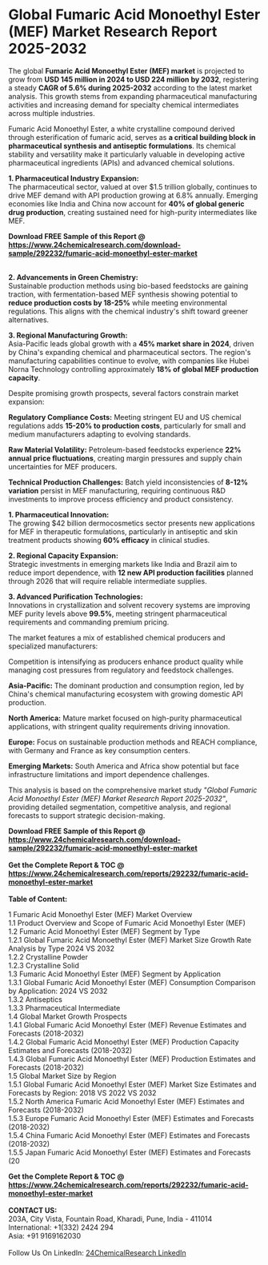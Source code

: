 <h1>Global Fumaric Acid Monoethyl Ester (MEF) Market Research Report 2025-2032</h1><p>The global <strong>Fumaric Acid Monoethyl Ester (MEF) market</strong> is projected to grow from <strong>USD 145 million in 2024 to USD 224 million by 2032</strong>, registering a steady <strong>CAGR of 5.6% during 2025-2032</strong> according to the latest market analysis. This growth stems from expanding pharmaceutical manufacturing activities and increasing demand for specialty chemical intermediates across multiple industries.</p><p>Fumaric Acid Monoethyl Ester, a white crystalline compound derived through esterification of fumaric acid, serves as <strong>a critical building block in pharmaceutical synthesis and antiseptic formulations</strong>. Its chemical stability and versatility make it particularly valuable in developing active pharmaceutical ingredients (APIs) and advanced chemical solutions.</p><p><strong>1. Pharmaceutical Industry Expansion:</strong><br>
The pharmaceutical sector, valued at over $1.5 trillion globally, continues to drive MEF demand with API production growing at 6.8% annually. Emerging economies like India and China now account for <strong>40% of global generic drug production</strong>, creating sustained need for high-purity intermediates like MEF.</p><div><b>Download FREE Sample of this Report @ 
            <a href="https://www.24chemicalresearch.com/download-sample/292232/fumaric-acid-monoethyl-ester-market">
            https://www.24chemicalresearch.com/download-sample/292232/fumaric-acid-monoethyl-ester-market</a></b></div><br><p><strong>2. Advancements in Green Chemistry:</strong><br>
Sustainable production methods using bio-based feedstocks are gaining traction, with fermentation-based MEF synthesis showing potential to <strong>reduce production costs by 18-25%</strong> while meeting environmental regulations. This aligns with the chemical industry's shift toward greener alternatives.</p><p><strong>3. Regional Manufacturing Growth:</strong><br>
Asia-Pacific leads global growth with a <strong>45% market share in 2024</strong>, driven by China's expanding chemical and pharmaceutical sectors. The region's manufacturing capabilities continue to evolve, with companies like Hubei Norna Technology controlling approximately <strong>18% of global MEF production capacity</strong>.</p><p>Despite promising growth prospects, several factors constrain market expansion:</p><p><strong>Regulatory Compliance Costs:</strong> Meeting stringent EU and US chemical regulations adds <strong>15-20% to production costs</strong>, particularly for small and medium manufacturers adapting to evolving standards.</p><p><strong>Raw Material Volatility:</strong> Petroleum-based feedstocks experience <strong>22% annual price fluctuations</strong>, creating margin pressures and supply chain uncertainties for MEF producers.</p><p><strong>Technical Production Challenges:</strong> Batch yield inconsistencies of <strong>8-12% variation</strong> persist in MEF manufacturing, requiring continuous R&amp;D investments to improve process efficiency and product consistency.</p><p><strong>1. Pharmaceutical Innovation:</strong><br>
The growing $42 billion dermocosmetics sector presents new applications for MEF in therapeutic formulations, particularly in antiseptic and skin treatment products showing <strong>60% efficacy</strong> in clinical studies.</p><p><strong>2. Regional Capacity Expansion:</strong><br>
Strategic investments in emerging markets like India and Brazil aim to reduce import dependence, with <strong>12 new API production facilities</strong> planned through 2026 that will require reliable intermediate supplies.</p><p><strong>3. Advanced Purification Technologies:</strong><br>
Innovations in crystallization and solvent recovery systems are improving MEF purity levels above <strong>99.5%</strong>, meeting stringent pharmaceutical requirements and commanding premium pricing.</p><p>The market features a mix of established chemical producers and specialized manufacturers:</p><p>Competition is intensifying as producers enhance product quality while managing cost pressures from regulatory and feedstock challenges.</p><p><strong>Asia-Pacific:</strong> The dominant production and consumption region, led by China's chemical manufacturing ecosystem with growing domestic API production.</p><p><strong>North America:</strong> Mature market focused on high-purity pharmaceutical applications, with stringent quality requirements driving innovation.</p><p><strong>Europe:</strong> Focus on sustainable production methods and REACH compliance, with Germany and France as key consumption centers.</p><p><strong>Emerging Markets:</strong> South America and Africa show potential but face infrastructure limitations and import dependence challenges.</p><p>This analysis is based on the comprehensive market study <em>"Global Fumaric Acid Monoethyl Ester (MEF) Market Research Report 2025-2032"</em>, providing detailed segmentation, competitive analysis, and regional forecasts to support strategic decision-making.</p><div><b>Download FREE Sample of this Report @ 
            <a href="https://www.24chemicalresearch.com/download-sample/292232/fumaric-acid-monoethyl-ester-market">
            https://www.24chemicalresearch.com/download-sample/292232/fumaric-acid-monoethyl-ester-market</a></b></div><br><div><b>Get the Complete Report & TOC @ 
            <a href="https://www.24chemicalresearch.com/reports/292232/fumaric-acid-monoethyl-ester-market">
            https://www.24chemicalresearch.com/reports/292232/fumaric-acid-monoethyl-ester-market</a></b></div><br>
            <b>Table of Content:</b><p>1 Fumaric Acid Monoethyl Ester (MEF) Market Overview<br />
    1.1 Product Overview and Scope of Fumaric Acid Monoethyl Ester (MEF)<br />
    1.2 Fumaric Acid Monoethyl Ester (MEF) Segment by Type<br />
        1.2.1 Global Fumaric Acid Monoethyl Ester (MEF) Market Size Growth Rate Analysis by Type 2024 VS 2032<br />
        1.2.2 Crystalline Powder<br />
        1.2.3 Crystalline Solid<br />
    1.3 Fumaric Acid Monoethyl Ester (MEF) Segment by Application<br />
        1.3.1 Global Fumaric Acid Monoethyl Ester (MEF) Consumption Comparison by Application: 2024 VS 2032<br />
        1.3.2 Antiseptics<br />
        1.3.3 Pharmaceutical Intermediate<br />
    1.4 Global Market Growth Prospects<br />
        1.4.1 Global Fumaric Acid Monoethyl Ester (MEF) Revenue Estimates and Forecasts (2018-2032)<br />
        1.4.2 Global Fumaric Acid Monoethyl Ester (MEF) Production Capacity Estimates and Forecasts (2018-2032)<br />
        1.4.3 Global Fumaric Acid Monoethyl Ester (MEF) Production Estimates and Forecasts (2018-2032)<br />
    1.5 Global Market Size by Region<br />
        1.5.1 Global Fumaric Acid Monoethyl Ester (MEF) Market Size Estimates and Forecasts by Region: 2018 VS 2022 VS 2032<br />
        1.5.2 North America Fumaric Acid Monoethyl Ester (MEF) Estimates and Forecasts (2018-2032)<br />
        1.5.3 Europe Fumaric Acid Monoethyl Ester (MEF) Estimates and Forecasts (2018-2032)<br />
        1.5.4 China Fumaric Acid Monoethyl Ester (MEF) Estimates and Forecasts (2018-2032)<br />
        1.5.5 Japan Fumaric Acid Monoethyl Ester (MEF) Estimates and Forecasts (20</p><div><b>Get the Complete Report & TOC @ 
            <a href="https://www.24chemicalresearch.com/reports/292232/fumaric-acid-monoethyl-ester-market">
            https://www.24chemicalresearch.com/reports/292232/fumaric-acid-monoethyl-ester-market</a></b></div><br><b>CONTACT US:</b><br>
            203A, City Vista, Fountain Road, Kharadi, Pune, India - 411014<br>
            International: +1(332) 2424 294<br>
            Asia: +91 9169162030 <br><br>
            Follow Us On LinkedIn: <a href="https://www.linkedin.com/company/24chemicalresearch/">24ChemicalResearch LinkedIn</a>